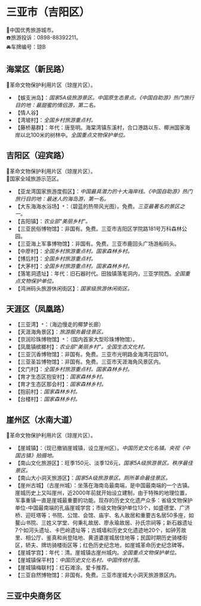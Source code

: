 # 三亚市（吉阳区）  
🏅中国优秀旅游城市。   
☎️旅游投诉：0898-88392211。   
🚘车牌编号：琼B  

## 海棠区（新民路）  
🚩革命文物保护利用片区（琼崖片区）。   
* 【蜈支洲岛】：*国家5A级旅游景区。中国原生态景点。《中国自助游》热门旅行目的地：最甜蜜的情侣游，第二名。*  
* 【情人谷】   
* 【湾坡村】：*全国乡村旅游重点村。*  
* 【藤桥墓群】：年代：唐至明。海棠湾镇东溪村，合口港路以东、椰洲国家海岸以北100米的树林中。*全国重点文物保护单位。*  

## 吉阳区（迎宾路）  
🚩革命文物保护利用片区（琼崖片区）。   
🚩国家全域旅游示范区。   
* 【亚龙湾国家旅游度假区】：*中国最具潜力的十大海岸线。《中国自助游》热门旅行目的地：最迷人的海岛游，第一名。*  
* 【大东海海水浴场】`*`：（碧蓝的热带风光图）。免费。*三亚最著名的景区之一。*  
* 【吉阳镇】：*农业部“美丽乡村”。*  
* 【三亚民俗博物馆】：非国有。免费。三亚市吉阳区学院路181号万科森林公园。   
* 【三亚海上军事博物馆】：非国有。免费。三亚市鹿回头广场游船码头。   
* 【中廖村】：*全国乡村旅游重点村。国家森林乡村。*  
* 【博后村】：*全国乡村旅游重点村。*  
* 【大茅村】：*全国乡村旅游重点村。国家森林乡村。*  
* 【落笔洞遗址】：年代：旧石器时代。田独镇落笔洞内，三亚学院西。*全国重点文物保护单位。*    
* 【鸿洲码头旅游休闲街区】：*国家级旅游休闲街区。*

## 天涯区（凤凰路）  
* 【三亚湾】`*`：（海边慢走的椰梦长廊）  
* 【天涯海角景区】：*旅游服务最佳景区。*  
* 【京润珍珠博物馆】`*`：（国内首家大型珍珠博物馆）。   
* 【凤凰镇槟榔村】：*农业部“美丽乡村”。全国生态文化村。*  
* 【三亚沉香博物馆】：非国有。免费。三亚市光明路金海湾花园101。   
* 【三亚圣旨博物馆】：非国有。免费。三亚市天涯海角风景区内。   
* 【文门村】：*全国乡村旅游重点村。国家森林乡村。*  
* 【育才生态区抱安村】：*国家森林乡村。*  
* 【育才生态区那会村】：*国家森林乡村。*  
* 【抱前村】：*国家森林乡村。*  
* 【台楼村】：*国家森林乡村。*  

## 崖州区（水南大道）  
🚩革命文物保护利用片区（琼崖片区）。   
* 【崖城镇】：（现已撤销崖城镇，设立崖州区）。*中国历史文化名镇。央视《中国古镇》拍摄地。*  
* 【南山文化旅游区】：旺季150元、淡季126元，*国家5A级旅游景区。秩序最佳景区。*  
* 【南山大小洞天旅游区】：*国家5A级旅游景区。厕所革命最佳景区。*  
* 【崖州古城】（古崖州城）：坐落在海南岛最南端，是中国最南端的一个古镇。崖城历史上又叫崖州，近2000年前就开始设立建制，由于特殊的地理位置，军事重镇一直是崖城最重要的功能。现存的历史文化遗产众多：省级文物保护单位-中国最南端的孔庙崖城学宫；市级文物保护单位13个，如盛德堂、广济桥、迎旺塔等；书院、公馆、会馆、庙宇、名人故居和重要古名居50多座，如鳌山书院、三姓义学堂、何秉礼故居、廖永瑜故居、孙氏宗祠等；新石器遗址7个如河头遗址、卡巴岭遗址等；古城墙和历史文化遗迹地20个，如钟芳故里、相公厅、鉴真和尚登陆地、黄道婆崖城居住地等；民国时期历史骑楼街区，轿夫、牌坊骑楼街区等；红色历史纪念地，如崖城革命历史纪念碑等。
* 【崖城学宫】：年代：清。崖城镇古崖州城内。*全国重点文物保护单位。*  
* 【崖城镇保平村】：*中国历史文化名村。中国传统村落。*  
* 【崖城镇梅联村】：红石滩涂。爱卡推荐。   
* 【三亚自然博物馆】：非国有。免费。三亚市崖城大小洞天旅游景区内。   

## 三亚中央商务区 